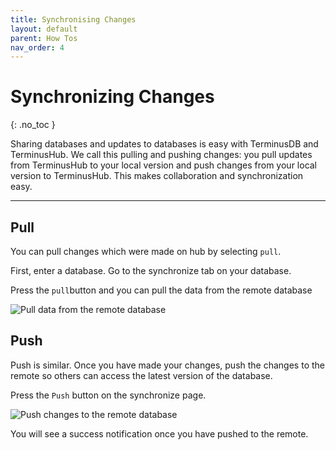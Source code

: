 ```yaml
---
title: Synchronising Changes
layout: default
parent: How Tos
nav_order: 4
---
```

# Synchronizing Changes

{: .no_toc }

Sharing databases and updates to databases is easy with TerminusDB and TerminusHub. We call this pulling and pushing changes: you pull updates from TerminusHub to your local version and push changes from your local version to TerminusHub. This makes collaboration and synchronization easy.

- - -

## Pull

You can pull changes which were made on hub by selecting `pull`.

First, enter a database. 
Go to the synchronize tab on your database.

Press the `pull`button and you can pull the data from the remote database

![Pull data from the remote database ](/docs/terminushub/assets/uploads/pull-slide.jpg)

## Push

Push is similar. Once you have made your changes, push the changes to the remote so others can access the latest version of the database. 

Press the `Push` button on the synchronize page. 

![Push changes to the remote database ](/docs/terminushub/assets/uploads/post-push-1.jpg)

You will see a success notification once you have pushed to the remote.